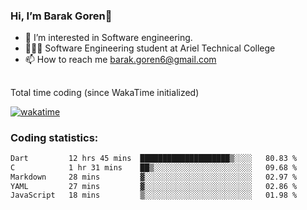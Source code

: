 ###  Hi, I’m Barak Goren👋
- 👀 I’m interested in Software engineering.
- 👨🏼‍🎓 Software Engineering student at Ariel Technical College
- 📫 How to reach me barak.goren6@gmail.com
##
Total time coding (since WakaTime initialized)

[![wakatime](https://wakatime.com/badge/user/5cc5ec80-a806-4ca2-a704-db29274e48cd.svg)](https://wakatime.com/@5cc5ec80-a806-4ca2-a704-db29274e48cd)

   
### Coding statistics:

<!--START_SECTION:waka-->

```txt
Dart         12 hrs 45 mins  ████████████████████▒░░░░   80.83 %
C            1 hr 31 mins    ██▒░░░░░░░░░░░░░░░░░░░░░░   09.68 %
Markdown     28 mins         ▓░░░░░░░░░░░░░░░░░░░░░░░░   02.97 %
YAML         27 mins         ▓░░░░░░░░░░░░░░░░░░░░░░░░   02.86 %
JavaScript   18 mins         ▒░░░░░░░░░░░░░░░░░░░░░░░░   01.98 %
```

<!--END_SECTION:waka-->

<!---
barakgoren/barakgoren is a ✨ special ✨ repository because its `README.md` (this file) appears on your GitHub profile.
You can click the Preview link to take a look at your changes.
--->
